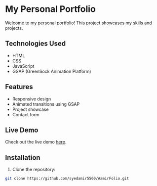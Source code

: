 # My Personal Portfolio

Welcome to my personal portfolio! This project showcases my skills and projects.

## Technologies Used

- HTML
- CSS
- JavaScript
- GSAP (GreenSock Animation Platform)

## Features

- Responsive design
- Animated transitions using GSAP
- Project showcase
- Contact form

## Live Demo

Check out the live demo [here](https://syedamir5560.github.io/AamirFolio/).

## Installation

1. Clone the repository:

```bash
git clone https://github.com/syedamir5560/AamirFolio.git
